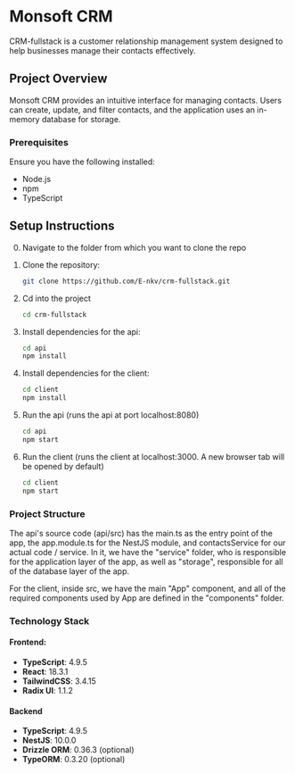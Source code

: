 # Monsoft CRM

CRM-fullstack is a customer relationship management system designed to help businesses manage their contacts effectively.

## Project Overview

Monsoft CRM provides an intuitive interface for managing contacts. Users can create, update, and filter contacts, and the application uses an in-memory database for storage.

### Prerequisites

Ensure you have the following installed:
- Node.js
- npm
- TypeScript

## Setup Instructions
0. Navigate to the folder from which you want to clone the repo 

1. Clone the repository:
   ```bash
   git clone https://github.com/E-nkv/crm-fullstack.git

2. Cd into the project
    ```bash
    cd crm-fullstack

3. Install dependencies for the api:
    ```bash
    cd api
    npm install

4. Install dependencies for the client:
    ```bash
    cd client
    npm install

5. Run the api (runs the api at port localhost:8080)
    ```bash
    cd api 
    npm start

6. Run the client (runs the client at localhost:3000. A new browser tab will be opened by default)
    ```bash
    cd client
    npm start


### Project Structure
The api's source code (api/src) has the main.ts as the entry point of the app, the app.module.ts for the NestJS module, and contactsService for our actual code / service. In it, we have the "service" folder, who is responsible for the application layer of the app, as well as "storage", responsible for all of the database layer of the app.

For the client, inside src, we have the main "App" component, and all of the required components used by App are defined in the "components" folder. 

### Technology Stack

#### Frontend:
- **TypeScript**: 4.9.5
- **React**: 18.3.1
- **TailwindCSS**: 3.4.15
- **Radix UI**: 1.1.2

#### Backend
- **TypeScript**: 4.9.5
- **NestJS**: 10.0.0 
- **Drizzle ORM**: 0.36.3 (optional)
- **TypeORM**: 0.3.20 (optional)
